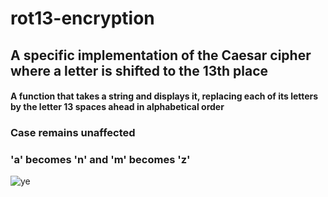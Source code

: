 # rot13-encryption

<h2>A specific implementation of the Caesar cipher where a letter is shifted to the 13th place</h2>

<h4> A function that takes a string and displays it, replacing each of its letters by the letter 13 spaces ahead in alphabetical order</h4>
<h3>Case remains unaffected</h3>
<h3>'a' becomes 'n' and 'm' becomes 'z' </h3>



![ye](https://user-images.githubusercontent.com/77325667/154648334-eb5dea34-3b5c-4a83-8a25-d3e54f4fb67b.png)
